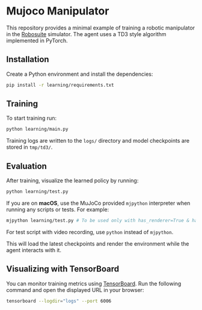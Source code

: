 # Mujoco Manipulator

This repository provides a minimal example of training a robotic manipulator in the [Robosuite](https://robosuite.ai/) simulator. The agent uses a TD3 style algorithm implemented in PyTorch.

## Installation

Create a Python environment and install the dependencies:

```bash
pip install -r learning/requirements.txt
```

## Training

To start training run:

```bash
python learning/main.py 
```

Training logs are written to the `logs/` directory and model checkpoints are stored in `tmp/td3/`.

## Evaluation

After training, visualize the learned policy by running:

```bash
python learning/test.py
```

If you are on **macOS**, use the MuJoCo provided `mjpython` interpreter when running any scripts or tests. For example:

```bash
mjpython learning/test.py # To be used only with has_renderer=True & has_offscreen_renderer=False
```

For test script with video recording, use `python` instead of `mjpython`.

This will load the latest checkpoints and render the environment while the agent interacts with it.

## Visualizing with TensorBoard

You can monitor training metrics using [TensorBoard](https://www.tensorflow.org/tensorboard). Run the following command and open the displayed URL in your browser:

```bash
tensorboard --logdir="logs" --port 6006
```
